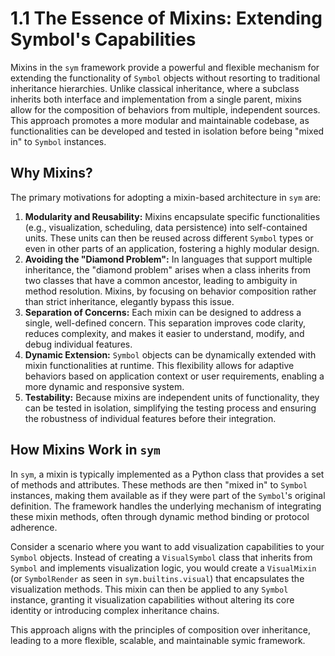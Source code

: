 # 1.1 The Essence of Mixins: Extending Symbol's Capabilities

Mixins in the `sym` framework provide a powerful and flexible mechanism for extending the functionality of `Symbol` objects without resorting to traditional inheritance hierarchies. Unlike classical inheritance, where a subclass inherits both interface and implementation from a single parent, mixins allow for the composition of behaviors from multiple, independent sources. This approach promotes a more modular and maintainable codebase, as functionalities can be developed and tested in isolation before being "mixed in" to `Symbol` instances.

## Why Mixins?

The primary motivations for adopting a mixin-based architecture in `sym` are:

1.  **Modularity and Reusability:** Mixins encapsulate specific functionalities (e.g., visualization, scheduling, data persistence) into self-contained units. These units can then be reused across different `Symbol` types or even in other parts of an application, fostering a highly modular design.
2.  **Avoiding the "Diamond Problem":** In languages that support multiple inheritance, the "diamond problem" arises when a class inherits from two classes that have a common ancestor, leading to ambiguity in method resolution. Mixins, by focusing on behavior composition rather than strict inheritance, elegantly bypass this issue.
3.  **Separation of Concerns:** Each mixin can be designed to address a single, well-defined concern. This separation improves code clarity, reduces complexity, and makes it easier to understand, modify, and debug individual features.
4.  **Dynamic Extension:** `Symbol` objects can be dynamically extended with mixin functionalities at runtime. This flexibility allows for adaptive behaviors based on application context or user requirements, enabling a more dynamic and responsive system.
5.  **Testability:** Because mixins are independent units of functionality, they can be tested in isolation, simplifying the testing process and ensuring the robustness of individual features before their integration.

## How Mixins Work in `sym`

In `sym`, a mixin is typically implemented as a Python class that provides a set of methods and attributes. These methods are then "mixed in" to `Symbol` instances, making them available as if they were part of the `Symbol`'s original definition. The framework handles the underlying mechanism of integrating these mixin methods, often through dynamic method binding or protocol adherence.

Consider a scenario where you want to add visualization capabilities to your `Symbol` objects. Instead of creating a `VisualSymbol` class that inherits from `Symbol` and implements visualization logic, you would create a `VisualMixin` (or `SymbolRender` as seen in `sym.builtins.visual`) that encapsulates the visualization methods. This mixin can then be applied to any `Symbol` instance, granting it visualization capabilities without altering its core identity or introducing complex inheritance chains.

This approach aligns with the principles of composition over inheritance, leading to a more flexible, scalable, and maintainable symic framework.
